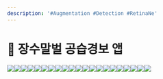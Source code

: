 ```yaml
---
description: '#Augmentation #Detection #RetinaNe'
---
```


# 🐝 장수말벌 공습경보 앱

![](<../../../.gitbook/assets/장수말벌\_공습경보\_앱 01.png>)![](<../../../.gitbook/assets/장수말벌\_공습경보\_앱 02.png>)![](<../../../.gitbook/assets/장수말벌\_공습경보\_앱 03.png>)![](<../../../.gitbook/assets/장수말벌\_공습경보\_앱 04.png>)![](<../../../.gitbook/assets/장수말벌\_공습경보\_앱 05.png>)![](<../../../.gitbook/assets/장수말벌\_공습경보\_앱 06.png>)![](<../../../.gitbook/assets/장수말벌\_공습경보\_앱 07.png>)![](<../../../.gitbook/assets/장수말벌\_공습경보\_앱 08.png>)![](<../../../.gitbook/assets/장수말벌\_공습경보\_앱 09.png>)![](<../../../.gitbook/assets/장수말벌\_공습경보\_앱 10.png>)![](<../../../.gitbook/assets/장수말벌\_공습경보\_앱 11.png>)![](<../../../.gitbook/assets/장수말벌\_공습경보\_앱 12.png>)![](<../../../.gitbook/assets/장수말벌\_공습경보\_앱 13.png>)![](<../../../.gitbook/assets/장수말벌\_공습경보\_앱 14.png>)![](<../../../.gitbook/assets/장수말벌\_공습경보\_앱 15.png>)![](<../../../.gitbook/assets/장수말벌\_공습경보\_앱 16.png>)![](<../../../.gitbook/assets/장수말벌\_공습경보\_앱 17.png>)![](<../../../.gitbook/assets/장수말벌\_공습경보\_앱 18.png>)![](<../../../.gitbook/assets/장수말벌\_공습경보\_앱 19.png>)![](<../../../.gitbook/assets/장수말벌\_공습경보\_앱 20.png>)![](<../../../.gitbook/assets/장수말벌\_공습경보\_앱 21.png>)
